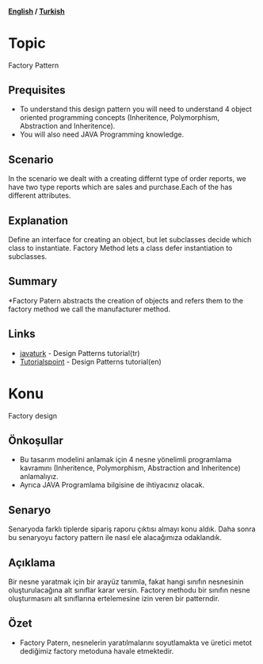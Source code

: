 #### [English](#topic) / [Turkish](#konu)

# Topic

Factory Pattern


## Prequisites

* To understand this design pattern you will need to understand 4 object oriented programming concepts (Inheritence, Polymorphism, Abstraction and Inheritence). 
* You will also need JAVA Programming knowledge.




## Scenario

In the scenario we dealt with a creating differnt type of order reports, we have two type reports which are sales and purchase.Each of the has different attributes.


## Explanation

Define an interface for creating an object, but let subclasses decide which class to instantiate. Factory Method lets a class defer instantiation to subclasses.



## Summary

*Factory Patern abstracts the creation of objects and refers them to the factory method we call the manufacturer method.




## Links

* [javaturk](http://www.javaturk.org/tasarim-kaliplari-factory-method-uretici-metot-i/) - Design Patterns tutorial(tr)
* [Tutorialspoint](https://www.tutorialspoint.com/design_pattern/factory_pattern.htm) - Design Patterns tutorial(en)

# Konu
Factory design
## Önkoşullar
* Bu tasarım modelini anlamak için 4 nesne yönelimli programlama kavramını (Inheritence, Polymorphism, Abstraction and Inheritence) anlamalıyız. 
* Ayrıca JAVA Programlama bilgisine de ihtiyacınız olacak.

## Senaryo

Senaryoda farklı tiplerde sipariş raporu çıktısı almayı konu aldık. Daha sonra bu senaryoyu factory pattern ile nasıl ele alacağımıza odaklandık.

## Açıklama
Bir nesne yaratmak için bir arayüz tanımla, fakat hangi sınıfın nesnesinin oluşturulacağına alt sınıflar karar versin. Factory methodu bir sınıfın nesne oluşturmasını alt sınıflarına ertelemesine izin veren bir patterndir.


## Özet
* Factory Patern, nesnelerin yaratılmalarını soyutlamakta ve üretici metot dediğimiz factory metoduna havale etmektedir.
